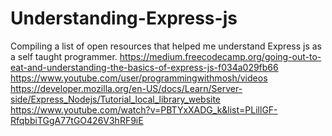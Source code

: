 # Understanding-Express-js

Compiling a list of open resources that helped me understand Express js as a self taught programmer.
https://medium.freecodecamp.org/going-out-to-eat-and-understanding-the-basics-of-express-js-f034a029fb66
https://www.youtube.com/user/programmingwithmosh/videos
https://developer.mozilla.org/en-US/docs/Learn/Server-side/Express_Nodejs/Tutorial_local_library_website
https://www.youtube.com/watch?v=PBTYxXADG_k&list=PLillGF-RfqbbiTGgA77tGO426V3hRF9iE
